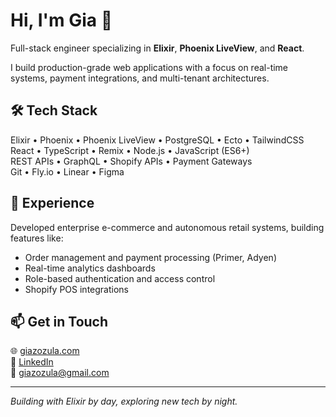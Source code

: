 # Hi, I'm Gia 👋

Full-stack engineer specializing in **Elixir**, **Phoenix LiveView**, and **React**.

I build production-grade web applications with a focus on real-time systems, payment integrations, and multi-tenant architectures.

## 🛠 Tech Stack

Elixir • Phoenix • Phoenix LiveView • PostgreSQL • Ecto • TailwindCSS  
React • TypeScript • Remix • Node.js • JavaScript (ES6+)  
REST APIs • GraphQL • Shopify APIs • Payment Gateways  
Git • Fly.io • Linear • Figma

## 💼 Experience

Developed enterprise e-commerce and autonomous retail systems, building features like:
- Order management and payment processing (Primer, Adyen)
- Real-time analytics dashboards
- Role-based authentication and access control
- Shopify POS integrations

## 📫 Get in Touch

🌐 [giazozula.com](https://giazozula.com)  
💼 [LinkedIn](https://linkedin.com/in/giazozula)  
📧 [giazozula@gmail.com](mailto:giazozula@gmail.com)

---

_Building with Elixir by day, exploring new tech by night._
